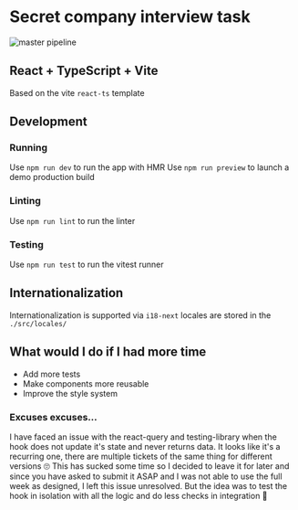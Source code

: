 # Secret company interview task
![master pipeline](https://github.com/318h7/secret-app/actions/workflows/main.yml/badge.svg)

## React + TypeScript + Vite
Based on the vite `react-ts` template

## Development

### Running
Use `npm run dev` to run the app with HMR
Use `npm run preview` to launch a demo production build

### Linting

Use `npm run lint` to run the linter

### Testing
Use `npm run test` to run the vitest runner

## Internationalization

Internationalization is supported via `i18-next`
locales are stored in the `./src/locales/`

## What would I do if I had more time
* Add more tests
* Make components more reusable 
* Improve the style system

### Excuses excuses...
I have faced an issue with the react-query and testing-library when
the hook does not update it's state and never returns data.
It looks like it's a recurring one, there are multiple tickets of the same thing for different versions 🙄 
This has sucked some time so I decided to leave it for later and since you have asked to submit it ASAP and I was not able to use the full week as designed, I left this issue unresolved. But the idea was to test the hook in isolation with all the logic and do less checks in integration 🤷